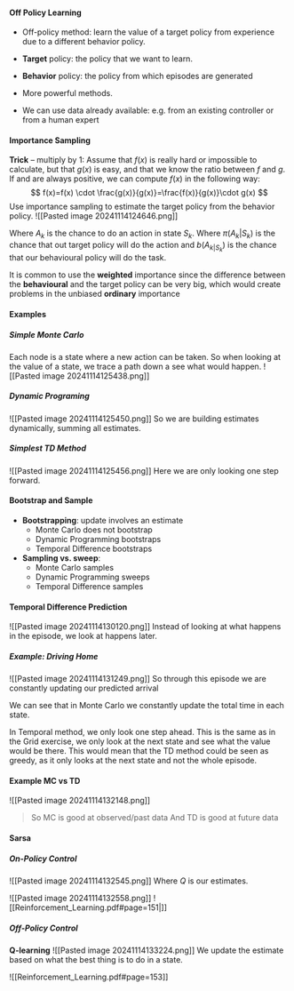 #### Off Policy Learning
* Off-policy method: learn the value of a target policy from experience due to a different behavior policy.
* **Target** policy: the policy that we want to learn.
* **Behavior** policy: the policy from which episodes are generated

* More powerful methods.
* We can use data already available: e.g. from an existing controller or from a human expert

#### Importance  Sampling
**Trick** – multiply by 1: Assume that $f(x)$ is really hard or
impossible to calculate, but that $g(x)$ is easy, and that we
know the ratio between $f$ and $g$. If and are always
positive, we can compute $f(x)$ in the following way:
$$
f(x)=f(x) \cdot \frac{g(x)}{g(x)}=\frac{f(x)}{g(x)}\cdot g(x)
$$
Use importance sampling to estimate the target policy from the behavior policy.
![[Pasted image 20241114124646.png]]



Where $A_{k}$ is the chance to do an action in state $S_{k}$.
Where $\pi(A_{k}|S_{k})$ is the chance that out target policy will do the action and $b(A_{k|S_{k}})$ is the chance that our behavioural policy will do the task.

It is common to use the **weighted** importance since the difference between the **behavioural** and the target policy can be very big, which would create problems in the unbiased **ordinary** importance

#### Examples
##### Simple Monte Carlo
Each node is a state where a new action can be taken.
So when looking at the value of a state, we trace a path down a see what would happen.
![[Pasted image 20241114125438.png]]

##### Dynamic Programing
![[Pasted image 20241114125450.png]]
So we are building estimates dynamically, summing all estimates.

##### Simplest TD Method
![[Pasted image 20241114125456.png]]
Here we are only looking one step forward.

#### Bootstrap and Sample
* **Bootstrapping**: update involves an estimate
	* Monte Carlo does not bootstrap
	* Dynamic Programming bootstraps
	* Temporal Difference bootstraps
* **Sampling vs. sweep**:
	* Monte Carlo samples
	* Dynamic Programming sweeps
	* Temporal Difference samples

#### Temporal Difference Prediction
![[Pasted image 20241114130120.png]]
Instead of looking at what happens in the episode, we look at happens later.

##### Example: Driving Home
![[Pasted image 20241114131249.png]]
So through this episode we are constantly updating our predicted arrival

We can see that in Monte Carlo we constantly update the total time in each state. 

In Temporal method, we only look one step ahead. This is the same as in the Grid exercise, we only look at the next state and see what the value would be there. This would mean that the TD method could be seen as greedy, as it only looks at the next state and not the whole episode.

#### Example MC vs TD
![[Pasted image 20241114132148.png]]
>So MC is good at observed/past data And TD is good at future data

#### Sarsa 
##### On-Policy Control
![[Pasted image 20241114132545.png]]
Where $Q$ is our estimates.

![[Pasted image 20241114132558.png]]
![[Reinforcement_Learning.pdf#page=151|]]

##### Off-Policy Control
**Q-learning**
![[Pasted image 20241114133224.png]]
We update the estimate based on what the best thing is to do in a state.

![[Reinforcement_Learning.pdf#page=153]]